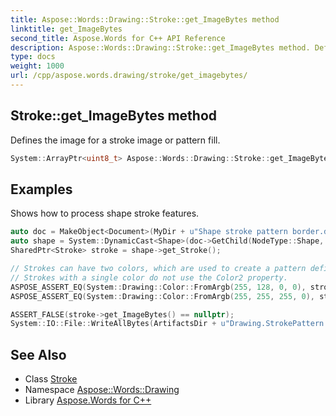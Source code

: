 ```yaml
---
title: Aspose::Words::Drawing::Stroke::get_ImageBytes method
linktitle: get_ImageBytes
second_title: Aspose.Words for C++ API Reference
description: Aspose::Words::Drawing::Stroke::get_ImageBytes method. Defines the image for a stroke image or pattern fill in C++.
type: docs
weight: 1000
url: /cpp/aspose.words.drawing/stroke/get_imagebytes/
---
```

## Stroke::get_ImageBytes method


Defines the image for a stroke image or pattern fill.

```cpp
System::ArrayPtr<uint8_t> Aspose::Words::Drawing::Stroke::get_ImageBytes()
```


## Examples



Shows how to process shape stroke features. 
```cpp
auto doc = MakeObject<Document>(MyDir + u"Shape stroke pattern border.docx");
auto shape = System::DynamicCast<Shape>(doc->GetChild(NodeType::Shape, 0, true));
SharedPtr<Stroke> stroke = shape->get_Stroke();

// Strokes can have two colors, which are used to create a pattern defined by two-tone image data.
// Strokes with a single color do not use the Color2 property.
ASPOSE_ASSERT_EQ(System::Drawing::Color::FromArgb(255, 128, 0, 0), stroke->get_Color());
ASPOSE_ASSERT_EQ(System::Drawing::Color::FromArgb(255, 255, 255, 0), stroke->get_Color2());

ASSERT_FALSE(stroke->get_ImageBytes() == nullptr);
System::IO::File::WriteAllBytes(ArtifactsDir + u"Drawing.StrokePattern.png", stroke->get_ImageBytes());
```

## See Also

* Class [Stroke](../)
* Namespace [Aspose::Words::Drawing](../../)
* Library [Aspose.Words for C++](../../../)
